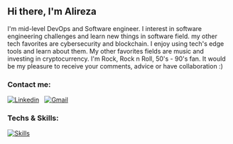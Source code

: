## Hi there, I'm Alireza
I'm mid-level DevOps and Software engineer. I interest in software engineering challenges and learn new things in software field.
my other tech favorites are cybersecurity and blockchain. I enjoy using tech's edge tools and learn about them. My other favorites fields are music and investing in cryptocurrency.
I'm Rock, Rock n Roll, 50's - 90's fan.
It would be my pleasure to receive your comments, advice or have collaboration :)

### Contact me:
[![Linkedin](https://img.shields.io/badge/LinkedIn-0077B5?style=for-the-badge&logo=linkedin&logoColor=white)](https://www.linkedin.com/in/alireza-aliabadi/) &nbsp; [![Gmail](https://img.shields.io/badge/Gmail-D14836?style=for-the-badge&logo=gmail&logoColor=white)](mailto:alireza.aliabadi.dev@gmail.com)

### Techs & Skills:
[![Skills](https://skillicons.dev/icons?i=python,go,typescript,rust,bash,git,gitlab,redis,postgres,mysql,mongo,docker,kubernetes,linux,ansible,grafana,prometheus,nginx,postman,django,fastapi,regex&perline=7)]()
